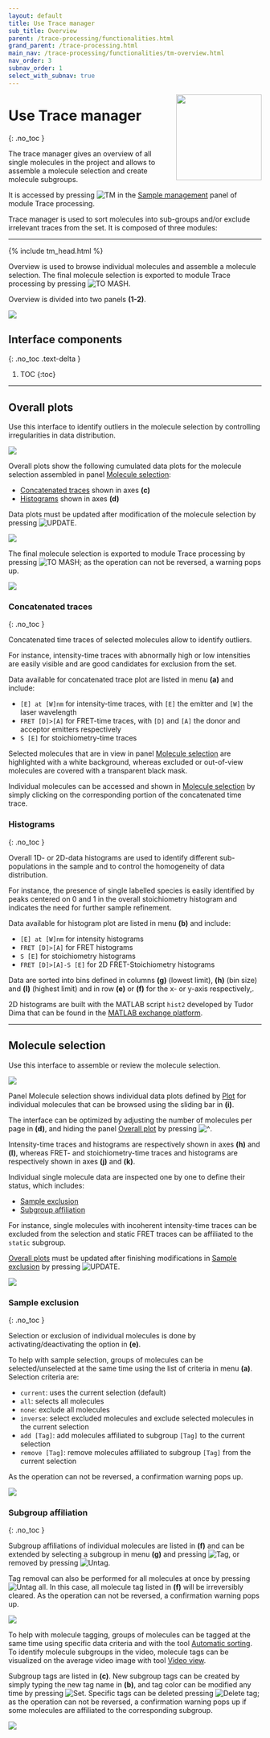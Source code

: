 ```yaml
---
layout: default
title: Use Trace manager
sub_title: Overview
parent: /trace-processing/functionalities.html
grand_parent: /trace-processing.html
main_nav: /trace-processing/functionalities/tm-overview.html
nav_order: 3
subnav_order: 1
select_with_subnav: true
---
```


<img src="../../assets/images/logos/logo-trace-processing_400px.png" width="170" style="float:right; margin-left: 15px;"/>

# Use Trace manager
{: .no_toc }

The trace manager gives an overview of all single molecules in the project and allows to assemble a molecule selection and create molecule subgroups.

It is accessed by pressing 
![TM](../../assets/images/gui/TP-but-tm.png "TM") in the 
[Sample management](../panels/panel-sample-management.html#trace-manager) panel of module Trace processing.

Trace manager is used to sort molecules into sub-groups and/or exclude irrelevant traces from the set.
It is composed of three modules:


---

{% include tm_head.html %}

Overview is used to browse individual molecules and assemble a molecule selection.
The final molecule selection is exported to module Trace processing by pressing 
![TO MASH](../../assets/images/gui/TP-but-to-mash.png "TO MASH").

Overview is divided into two panels **(1-2)**.

<a class="plain" href="../../assets/images/gui/TP-panel-sample-tm-overview.png"><img src="../../assets/images/gui/TP-panel-sample-tm-overview.png"/></a>

## Interface components
{: .no_toc .text-delta }

1. TOC
{:toc}


---

## Overall plots

Use this interface to identify outliers in the molecule selection by controlling irregularities in data distribution.

<a class="plain" href="../../assets/images/gui/TP-panel-sample-tm-overview-overallplot.png"><img src="../../assets/images/gui/TP-panel-sample-tm-overview-overallplot.png"/></a>

Overall plots show the following cumulated data plots for the molecule selection assembled in panel 
[Molecule selection](#molecule-selection):
- [Concatenated traces](#concatenated-traces) shown in axes **(c)**
- [Histograms](#histograms) shown in axes **(d)**

Data plots must be updated after modification of the molecule selection by pressing 
![UPDATE](../../assets/images/gui/TP-but-update-tm.png "UPDATE").

<a class="plain" href="../../assets/images/gui/TP-panel-sample-tm-loadingbar.png"><img src="../../assets/images/gui/TP-panel-sample-tm-loadingbar.png" style="max-width:389px;"/></a>

The final molecule selection is exported to module Trace processing by pressing 
![TO MASH](../../assets/images/gui/TP-but-to-mash.png "TO MASH"); as the operation can not be reversed, a warning pops up.

<img src="../../assets/images/gui/TP-panel-sample-tm-overview-overallplot-warn.png" style="max-width:479px;"/>


### Concatenated traces
{: .no_toc }

Concatenated time traces of selected molecules allow to identify outliers.

For instance, intensity-time traces with abnormally high or low intensities are easily visible and are good candidates for exclusion from the set.

Data available for concatenated trace plot are listed in menu **(a)** and include:
* `[E] at [W]nm` for intensity-time traces, with `[E]` the emitter and `[W]` the laser wavelength
* `FRET [D]>[A]` for FRET-time traces, with `[D]` and `[A]` the donor and acceptor emitters respectively
* `S [E]` for stoichiometry-time traces

Selected molecules that are in view in panel
[Molecule selection](#molecule-selection) are highlighted with a white background, whereas excluded or out-of-view molecules are covered with a transparent black mask.

Individual molecules can be accessed and shown in 
[Molecule selection](#molecule-selection) by simply clicking on the corresponding portion of the concatenated time trace.


### Histograms
{: .no_toc }

Overall 1D- or 2D-data histograms are used to identify different sub-populations in the sample and to control the homogeneity of data distribution.

For instance, the presence of single labelled species is easily identified by peaks centered on 0 and 1 in the overall stoichiometry histogram and indicates the need for further sample refinement.

Data available for histogram plot are listed in menu **(b)** and include:
* `[E] at [W]nm` for intensity histograms
* `FRET [D]>[A]` for FRET histograms
* `S [E]` for stoichiometry histograms
* `FRET [D]>[A]-S [E]` for 2D FRET-Stoichiometry histograms 

Data are sorted into bins defined in columns **(g)** (lowest limit), **(h)** (bin size) and **(l)** (highest limit) and in row **(e)** or **(f)** for the x- or y-axis respectively,.

2D histograms are built with the MATLAB script `hist2` developed by Tudor Dima that can be found in the 
[MATLAB exchange platform](https://www.mathworks.com/matlabcentral/fileexchange/18386-2d-histogram-exact-and-fast-binning-crop-and-stretch-grid-adjustment?s_tid=prof_contriblnk).


---

## Molecule selection

Use this interface to assemble or review the molecule selection.

<a class="plain" href="../../assets/images/gui/TP-panel-sample-tm-overview-moleculeselection.png"><img src="../../assets/images/gui/TP-panel-sample-tm-overview-moleculeselection.png"/></a>

Panel Molecule selection shows individual data plots defined by 
[Plot](../panels/panel-plot.html) for individual molecules that can be browsed using the sliding bar in **(i)**. 

The interface can be optimized by adjusting the number of molecules per page in **(d)**, and hiding the panel 
[Overall plot](#overall-plot) by pressing 
![\^](../../assets/images/gui/TP-but-triangle.png "^").

Intensity-time traces and histograms are respectively shown in axes **(h)** and **(l)**, whereas FRET- and stoichiometry-time traces and histograms are respectively shown in axes **(j)** and **(k)**. 

Individual single molecule data are inspected one by one to define their status, which includes:
* [Sample exclusion](#sample-exclusion) 
* [Subgroup affiliation](#subgroup-affiliation)

For instance, single molecules with incoherent intensity-time traces can be excluded from the selection and static FRET traces can be affiliated to the `static` subgroup. 

[Overall plots](#overall-plots) must be updated after finishing modifications in 
[Sample exclusion](#sample-exclusion) by pressing 
![UPDATE](../../assets/images/gui/TP-but-update-tm.png "UPDATE").

<a class="plain" href="../../assets/images/gui/TP-panel-sample-tm-loadingbar.png"><img src="../../assets/images/gui/TP-panel-sample-tm-loadingbar.png" style="max-width:389px;"/></a>


### Sample exclusion
{: .no_toc }

Selection or exclusion of individual molecules is done by activating/deactivating the option in **(e)**.

To help with sample selection, groups of molecules can be selected/unselected at the same time using the list of criteria in menu **(a)**.
Selection criteria are:
- `current`: uses the current selection (default)
- `all`: selects all molecules
- `none`: exclude all molecules
- `inverse`: select excluded molecules and exclude selected molecules in the current selection
- `add [Tag]`: add molecules affiliated to subgroup `[Tag]` to the current selection
- `remove [Tag]`: remove molecules affiliated to subgroup `[Tag]` from the current selection

As the operation can not be reversed, a confirmation warning pops up.

<img src="../../assets/images/gui/TP-panel-sample-tm-overview-moleculeselection-warn3.png" style="max-width:492px;">


### Subgroup affiliation
{: .no_toc }

Subgroup affiliations of individual molecules are listed in **(f)** and can be extended by selecting a subgroup in menu **(g)** and pressing 
![Tag](../../assets/images/gui/TP-but-tag.png "tag"), or removed by pressing 
![Untag](../../assets/images/gui/TP-but-untag.png "Untag").

Tag removal can also be performed for all molecules at once by pressing 
![Untag all](../../assets/images/gui/TP-but-untag-all.png "Untag all").
In this case, all molecule tag listed in **(f)** will be irreversibly cleared.
As the operation can not be reversed, a confirmation warning pops up.

<img src="../../assets/images/gui/TP-panel-sample-tm-overview-moleculeselection-warn1.png" style="max-width:409px;">

To help with molecule tagging, groups of molecules can be tagged at the same time using specific data criteria and with the tool 
[Automatic sorting](tm-automatic-sorting.html).
To identify molecule subgroups in the video, molecule tags can be visualized on the average video image with tool 
[Video view](tm-video-view.html).

Subgroup tags are listed in **(c)**.
New subgroup tags can be created by simply typing the new tag name in **(b)**, and 
tag color can be modified any time by pressing 
![Set](../../assets/images/gui/TP-but-set.png "Set").
Specific tags can be deleted pressing 
![Delete tag](../../assets/images/gui/TP-but-delete-tag.png "Delete tag"); as the operation can not be reversed, a confirmation warning pops up if some molecules are affiliated to the corresponding subgroup.

<img src="../../assets/images/gui/TP-panel-sample-tm-overview-moleculeselection-warn2.png" style="max-width:489px;">
